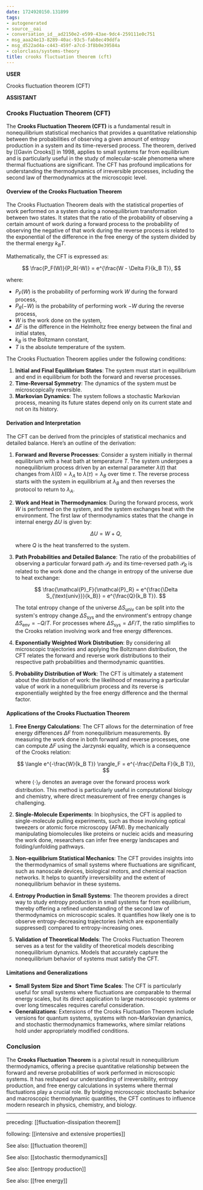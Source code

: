 ```yaml
---
date: 1724920150.131899
tags:
- autogenerated
- source__oai
- conversation_id__ad2150e2-e599-43ae-9dc4-259111e0c751
- msg_aaa24e13-8289-40ac-93c5-fab8ec49ddfa
- msg_d522ad4a-c443-459f-a7cd-3f8b0e39584a
- colorclass/systems-theory
title: crooks fluctuation theorem (cft)
---
```


**USER**

Crooks fluctuation theorem (CFT)


**ASSISTANT**

### Crooks Fluctuation Theorem (CFT)

The **Crooks Fluctuation Theorem (CFT)** is a fundamental result in nonequilibrium statistical mechanics that provides a quantitative relationship between the probabilities of observing a given amount of entropy production in a system and its time-reversed process. The theorem, derived by [[Gavin Crooks]] in 1998, applies to small systems far from equilibrium and is particularly useful in the study of molecular-scale phenomena where thermal fluctuations are significant. The CFT has profound implications for understanding the thermodynamics of irreversible processes, including the second law of thermodynamics at the microscopic level.

#### Overview of the Crooks Fluctuation Theorem

The Crooks Fluctuation Theorem deals with the statistical properties of work performed on a system during a nonequilibrium transformation between two states. It states that the ratio of the probability of observing a certain amount of work during a forward process to the probability of observing the negative of that work during the reverse process is related to the exponential of the difference in the free energy of the system divided by the thermal energy $k_B T$.

Mathematically, the CFT is expressed as:

$$
\frac{P_F(W)}{P_R(-W)} = e^{\frac{W - \Delta F}{k_B T}},
$$

where:
- $P_F(W)$ is the probability of performing work $W$ during the forward process,
- $P_R(-W)$ is the probability of performing work $-W$ during the reverse process,
- $W$ is the work done on the system,
- $\Delta F$ is the difference in the Helmholtz free energy between the final and initial states,
- $k_B$ is the Boltzmann constant,
- $T$ is the absolute temperature of the system.

The Crooks Fluctuation Theorem applies under the following conditions:
1. **Initial and Final Equilibrium States**: The system must start in equilibrium and end in equilibrium for both the forward and reverse processes.
2. **Time-Reversal Symmetry**: The dynamics of the system must be microscopically reversible.
3. **Markovian Dynamics**: The system follows a stochastic Markovian process, meaning its future states depend only on its current state and not on its history.

#### Derivation and Interpretation

The CFT can be derived from the principles of statistical mechanics and detailed balance. Here’s an outline of the derivation:

1. **Forward and Reverse Processes**: Consider a system initially in thermal equilibrium with a heat bath at temperature $T$. The system undergoes a nonequilibrium process driven by an external parameter $\lambda(t)$ that changes from $\lambda(0) = \lambda_A$ to $\lambda(\tau) = \lambda_B$ over time $\tau$. The reverse process starts with the system in equilibrium at $\lambda_B$ and then reverses the protocol to return to $\lambda_A$.

2. **Work and Heat in Thermodynamics**: During the forward process, work $W$ is performed on the system, and the system exchanges heat with the environment. The first law of thermodynamics states that the change in internal energy $\Delta U$ is given by:

   $$
   \Delta U = W + Q,
   $$

   where $Q$ is the heat transferred to the system.

3. **Path Probabilities and Detailed Balance**: The ratio of the probabilities of observing a particular forward path $\mathcal{P}_F$ and its time-reversed path $\mathcal{P}_R$ is related to the work done and the change in entropy of the universe due to heat exchange:

   $$
   \frac{\mathcal{P}_F}{\mathcal{P}_R} = e^{\frac{\Delta S_{\text{univ}}}{k_B}} = e^{\frac{Q}{k_B T}}.
   $$

   The total entropy change of the universe $\Delta S_{\text{univ}}$ can be split into the system's entropy change $\Delta S_{\text{sys}}$ and the environment's entropy change $\Delta S_{\text{env}} = -Q/T$. For processes where $\Delta S_{\text{sys}} = \Delta F / T$, the ratio simplifies to the Crooks relation involving work and free energy differences.

4. **Exponentially Weighted Work Distribution**: By considering all microscopic trajectories and applying the Boltzmann distribution, the CFT relates the forward and reverse work distributions to their respective path probabilities and thermodynamic quantities.

5. **Probability Distribution of Work**: The CFT is ultimately a statement about the distribution of work: the likelihood of measuring a particular value of work in a nonequilibrium process and its reverse is exponentially weighted by the free energy difference and the thermal factor.

#### Applications of the Crooks Fluctuation Theorem

1. **Free Energy Calculations**: The CFT allows for the determination of free energy differences $\Delta F$ from nonequilibrium measurements. By measuring the work done in both forward and reverse processes, one can compute $\Delta F$ using the Jarzynski equality, which is a consequence of the Crooks relation:

   $$
   \langle e^{-\frac{W}{k_B T}} \rangle_F = e^{-\frac{\Delta F}{k_B T}},
   $$

   where $\langle \cdot \rangle_F$ denotes an average over the forward process work distribution. This method is particularly useful in computational biology and chemistry, where direct measurement of free energy changes is challenging.

2. **Single-Molecule Experiments**: In biophysics, the CFT is applied to single-molecule pulling experiments, such as those involving optical tweezers or atomic force microscopy (AFM). By mechanically manipulating biomolecules like proteins or nucleic acids and measuring the work done, researchers can infer free energy landscapes and folding/unfolding pathways.

3. **Non-equilibrium Statistical Mechanics**: The CFT provides insights into the thermodynamics of small systems where fluctuations are significant, such as nanoscale devices, biological motors, and chemical reaction networks. It helps to quantify irreversibility and the extent of nonequilibrium behavior in these systems.

4. **Entropy Production in Small Systems**: The theorem provides a direct way to study entropy production in small systems far from equilibrium, thereby offering a refined understanding of the second law of thermodynamics on microscopic scales. It quantifies how likely one is to observe entropy-decreasing trajectories (which are exponentially suppressed) compared to entropy-increasing ones.

5. **Validation of Theoretical Models**: The Crooks Fluctuation Theorem serves as a test for the validity of theoretical models describing nonequilibrium dynamics. Models that accurately capture the nonequilibrium behavior of systems must satisfy the CFT.

#### Limitations and Generalizations

- **Small System Size and Short Time Scales**: The CFT is particularly useful for small systems where fluctuations are comparable to thermal energy scales, but its direct application to large macroscopic systems or over long timescales requires careful consideration.
- **Generalizations**: Extensions of the Crooks Fluctuation Theorem include versions for quantum systems, systems with non-Markovian dynamics, and stochastic thermodynamics frameworks, where similar relations hold under appropriately modified conditions.

### Conclusion

The **Crooks Fluctuation Theorem** is a pivotal result in nonequilibrium thermodynamics, offering a precise quantitative relationship between the forward and reverse probabilities of work performed in microscopic systems. It has reshaped our understanding of irreversibility, entropy production, and free energy calculations in systems where thermal fluctuations play a crucial role. By bridging microscopic stochastic behavior and macroscopic thermodynamic quantities, the CFT continues to influence modern research in physics, chemistry, and biology.


---

preceding: [[fluctuation-dissipation theorem]]  


following: [[intensive and extensive properties]]

See also: [[fluctuation theorem]]


See also: [[stochastic thermodynamics]]


See also: [[entropy production]]


See also: [[free energy]]